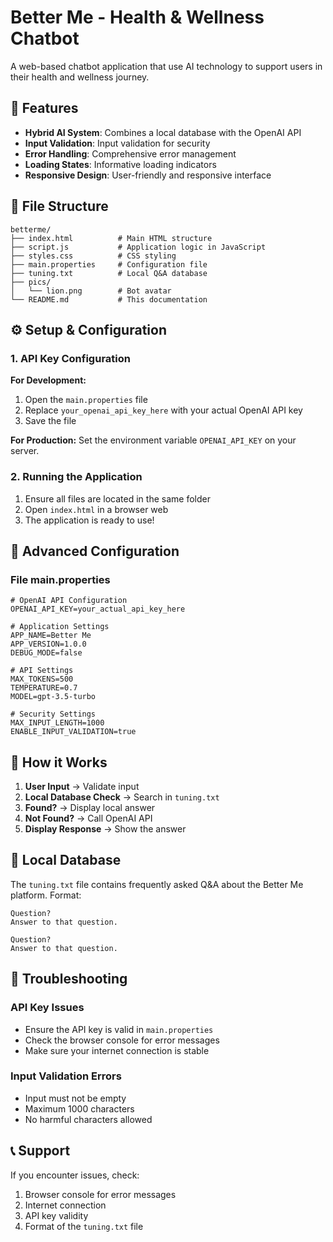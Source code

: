 # Better Me - Health & Wellness Chatbot

A web-based chatbot application that use AI technology to support users in their health and wellness journey.

## 🚀 Features

- **Hybrid AI System**: Combines a local database with the OpenAI API
- **Input Validation**: Input validation for security
- **Error Handling**: Comprehensive error management
- **Loading States**: Informative loading indicators
- **Responsive Design**: User-friendly and responsive interface

## 📁 File Structure

```
betterme/
├── index.html          # Main HTML structure
├── script.js           # Application logic in JavaScript
├── styles.css          # CSS styling
├── main.properties     # Configuration file
├── tuning.txt          # Local Q&A database
├── pics/
│   └── lion.png        # Bot avatar
└── README.md           # This documentation
```

## ⚙️ Setup & Configuration

### 1. API Key Configuration

**For Development:**
1. Open the `main.properties` file
2. Replace `your_openai_api_key_here` with your actual OpenAI API key
3. Save the file

**For Production:**
Set the environment variable `OPENAI_API_KEY` on your server.

### 2. Running the Application

1. Ensure all files are located in the same folder
2. Open `index.html` in a browser web
3. The application is ready to use!

## 🔧 Advanced Configuration

### File main.properties

```properties
# OpenAI API Configuration
OPENAI_API_KEY=your_actual_api_key_here

# Application Settings
APP_NAME=Better Me
APP_VERSION=1.0.0
DEBUG_MODE=false

# API Settings
MAX_TOKENS=500
TEMPERATURE=0.7
MODEL=gpt-3.5-turbo

# Security Settings
MAX_INPUT_LENGTH=1000
ENABLE_INPUT_VALIDATION=true
```

## 🎯 How it Works

1. **User Input** → Validate input
2. **Local Database Check** → Search in `tuning.txt`
3. **Found?** → Display local answer
4. **Not Found?** → Call OpenAI API
5. **Display Response** → Show the answer

## 📝 Local Database

The `tuning.txt` file contains frequently asked Q&A about the Better Me platform. Format:
```
Question?
Answer to that question.

Question?
Answer to that question.
```

## 🐛 Troubleshooting

### API Key Issues
- Ensure the API key is valid in `main.properties`
- Check the browser console for error messages
- Make sure your internet connection is stable

### Input Validation Errors
- Input must not be empty
- Maximum 1000 characters
- No harmful characters allowed

## 📞 Support

If you encounter issues, check:
1. Browser console for error messages
2. Internet connection
3. API key validity
4. Format of the `tuning.txt` file

